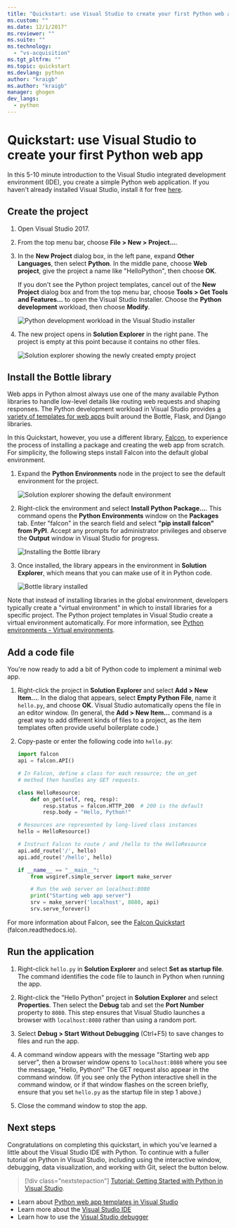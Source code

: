 ```yaml
---
title: "Quickstart: use Visual Studio to create your first Python web app | Microsoft Docs"
ms.custom: ""
ms.date: 12/1/2017"
ms.reviewer: ""
ms.suite: ""
ms.technology: 
  - "vs-acquisition"
ms.tgt_pltfrm: ""
ms.topic: quickstart
ms.devlang: python
author: "kraigb"
ms.author: "kraigb"
manager: ghogen
dev_langs: 
  - python
---
```


# Quickstart: use Visual Studio to create your first Python web app

In this 5-10 minute introduction to the Visual Studio integrated development environment (IDE), you create a simple Python web application. If you haven't already installed Visual Studio, install it for free [here](http://www.visualstudio.com).

## Create the project

1. Open Visual Studio 2017.

1. From the top menu bar, choose **File > New > Project...**.

1. In the **New Project** dialog box, in the left pane, expand **Other Languages**, then select **Python**. In the middle pane, choose **Web project**, give the project a name like "HelloPython", then choose **OK**.

    If you don't see the Python project templates, cancel out of the **New Project** dialog box and from the top menu bar, choose **Tools > Get Tools and Features...** to open the Visual Studio Installer. Choose the **Python development** workload, then choose **Modify**.

    ![Python development workload in the Visual Studio installer](../python/media/installation-python-workload.png)

1. The new project opens in **Solution Explorer** in the right pane. The project is empty at this point because it contains no other files.

    ![Solution explorer showing the newly created empty project](media/quickstart-python-01-empty-project.png)

## Install the Bottle library

Web apps in Python almost always use one of the many available Python libraries to handle low-level details like routing web requests and shaping responses. The Python development workload in Visual Studio provides [a variety of templates for web apps](../python/template-web.md) built around the Bottle, Flask, and Django libraries.

In this Quickstart, however, you use a different library, [Falcon](https://falconframework.org/), to experience the process of installing a package and creating the web app from scratch. For simplicity, the following steps install Falcon into the default global environment.

1. Expand the **Python Environments** node in the project to see the default environment for the project.

    ![Solution explorer showing the default environment](media/quickstart-python-02-default-environment.png)

1. Right-click the environment and select **Install Python Package...**. This command opens the **Python Environments** window on the **Packages** tab. Enter "falcon" in the search field and select **"pip install falcon" from PyPI**. Accept any prompts for administrator privileges and observe the **Output** window in Visual Studio for progress.

    ![Installing the Bottle library](media/quickstart-python-03-install-package.png)

1. Once installed, the library appears in the environment in **Solution Explorer**, which means that you can make use of it in Python code.

    ![Bottle library installed](media/quickstart-python-04-package-installed.png)

Note that instead of installing libraries in the global environment, developers typically create a "virtual environment" in which to install libraries for a specific project. The Python project templates in Visual Studio create a virtual environment automatically. For more information, see [Python environments - Virtual environments](../python/python-environments.md#virtual-environments).

## Add a code file

You're now ready to add a bit of Python code to implement a minimal web app.

1. Right-click the project in **Solution Explorer** and select **Add > New Item...**. In the dialog that appears, select **Empty Python File**, name it `hello.py`, and choose **OK**. Visual Studio automatically opens the file in an editor window. (In general, the **Add > New Item...** command is a great way to add different kinds of files to a project, as the item templates often provide useful boilerplate code.)

1. Copy-paste or enter the following code into `hello.py`:

    ```python
    import falcon
    api = falcon.API()

    # In Falcon, define a class for each resource; the on_get 
    # method then handles any GET requests.

    class HelloResource:
        def on_get(self, req, resp):
            resp.status = falcon.HTTP_200  # 200 is the default
            resp.body = "Hello, Python!"

    # Resources are represented by long-lived class instances
    hello = HelloResource()

    # Instruct Falcon to route / and /hello to the HelloResource
    api.add_route('/', hello)
    api.add_route('/hello', hello)

    if __name__ == "__main__":
        from wsgiref.simple_server import make_server

        # Run the web server on localhost:8080
        print("Starting web app server")
        srv = make_server('localhost', 8080, api)
        srv.serve_forever()
    ```

For more information about Falcon, see the [Falcon Quickstart](https://falcon.readthedocs.io/en/stable/user/quickstart.html) (falcon.readthedocs.io).

## Run the application

1. Right-click `hello.py` in **Solution Explorer** and select **Set as startup file**. The command identifies the code file to launch in Python when running the app.

1. Right-click the "Hello Python" project in **Solution Explorer** and select **Properties**. Then select the **Debug** tab and set the **Port Number** property to `8080`. This step ensures that Visual Studio launches a browser with `localhost:8080` rather than using a random port.

1. Select **Debug > Start Without Debugging** (Ctrl+F5) to save changes to files and run the app.

1. A command window appears with the message "Starting web app server", then a browser window opens to `localhost:8080` where you see the message, "Hello, Python!" The GET request also appear in the command window. (If you see only the Python interactive shell in the command window, or if that window flashes on the screen briefly, ensure that you set `hello.py` as the startup file in step 1 above.)

1. Close the command window to stop the app.

## Next steps

Congratulations on completing this quickstart, in which you've learned a little about the Visual Studio IDE with Python. To continue with a fuller tutorial on Python in Visual Studio, including using the interactive window, debugging, data visualization, and working with Git, select the button below.

> [!div class="nextstepaction"]
> [Tutorial: Getting Started with Python in Visual Studio](../python/vs-tutorial-01-01.md).

- Learn about [Python web app templates in Visual Studio](../python/template-web.md)
- Learn more about the [Visual Studio IDE](../ide/visual-studio-ide.md)
- Learn how to use the [Visual Studio debugger](../debugger/debugger-feature-tour.md)